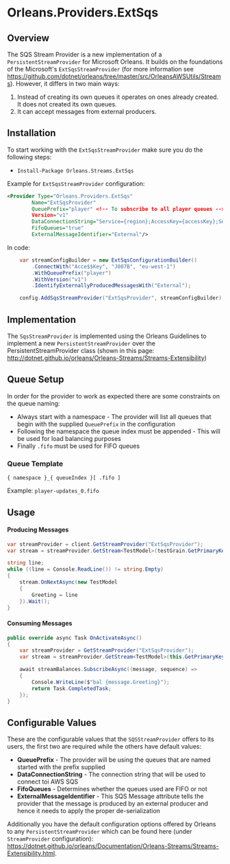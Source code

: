 # Orleans.Providers.ExtSqs

## Overview
The SQS Stream Provider is a new implementation of a `PersistentStreamProvider` for Microsoft Orleans.
It builds on the foundations of the Microsoft's `ExtSqsStreamProvider` (for more information see https://github.com/dotnet/orleans/tree/master/src/OrleansAWSUtils/Streams). However, it differs in two main ways:

1. Instead of creating its own queues it operates on ones already created. It does not created its own queues.
2. It can accept messages from external producers.

## Installation
To start working with the `ExtSqsStreamProvider` make sure you do the following steps:

* `Install-Package Orleans.Streams.ExtSqs`

Example for `ExtSqsStreamProvider` configuration:
```xml
<Provider Type="Orleans.Providers.ExtSqs"
		Name="ExtSqsProvider"
		QueuePrefix="player" <!-- To subscribe to all player queues -->
		Version="v1"
		DataConnectionString="Service={region};AccessKey={accessKey};SecretKey={secreteKey};"
		FifoQueues="true"
		ExternalMessageIdentifier="External"/>
```
In code:
```csharp
	var streamConfigBuilder = new ExtSqsConfigurationBuilder()
		.ConnectWith("Acce$$Key", "J007B", "eu-west-1")
		.WithQueuePrefix("player")
		.WithVersion("v1")
		.IdentifyExternallyProducedMessagesWith("External");

	config.AddSqsStreamProvider("ExtSqsProvider", streamConfigBuilder);
```

## Implementation
The `SqsStreamProvider` is implemented using the Orleans Guidelines to implement a new `PersistentStreamProvider` over the PersistentStreamProvider class (shown in this page: http://dotnet.github.io/orleans/Orleans-Streams/Streams-Extensibility)

## Queue Setup
In order for the provider to work as expected there are some constraints on the queue naming:
- Always start with a namespace - The provider will list all queues that begin with the supplied `QueuePrefix` in the configuration
- Following the namespace the queue index must be appended - This will be used for load balancing purposes
- Finally `.fifo` must be used for FIFO queues
### Queue Template

```
{ namespace }_{ queueIndex }[ .fifo ]
```
Example: `player-updates_0.fifo`

## Usage

#### Producing Messages
```csharp
var streamProvider = client.GetStreamProvider("ExtSqsProvider");
var stream = streamProvider.GetStream<TestModel>(testGrain.GetPrimaryKeyString(), "player-updates");

string line;
while ((line = Console.ReadLine()) != string.Empty)
{
	stream.OnNextAsync(new TestModel
	{
		Greeting = line
	}).Wait();
}
```

#### Consuming Messages
```csharp
public override async Task OnActivateAsync()
{
	var streamProvider = GetStreamProvider("ExtSqsProvider");
	var stream = streamProvider.GetStream<TestModel>(this.GetPrimaryKeyString(), "player-balances");

	await streamBalances.SubscribeAsync((message, sequence) =>
	{
		Console.WriteLine($"bal {message.Greeting}");
		return Task.CompletedTask;
	});
}
```
## Configurable Values
These are the configurable values that the `SQSStreamProvider` offers to its users, the first two are required while the others have default values:

- **QueuePrefix** - The provider will be using the queues that are named started with the prefix supplied
- **DataConnectionString** - The connection string that will be used to connect toi AWS SQS
- **FifoQueues** - Determines whether the queues used are FIFO or not
- **ExternalMessageIdentifier** - This SQS Message attribute tells the provider that the message is produced by an external producer and hence it needs to apply the proper de-serialization 

Additionally you have the default configuration options offered by Orleans to any `PersistentStreamProvider` which can be found here (under `StreamProvider` configuration): https://dotnet.github.io/orleans/Documentation/Orleans-Streams/Streams-Extensibility.html.
